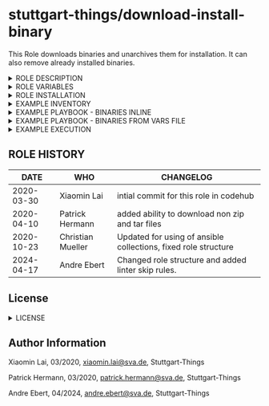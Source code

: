 stuttgart-things/download-install-binary 
=======================

This Role downloads binaries and unarchives them for installation. It can also remove already installed binaries.

<details><summary>ROLE DESCRIPTION</summary>

This role includes the following tasks:
- check whether the binary has been installed, and whether it locates in the ```bin_dir```
- Install (when ```wanted_state="present"```, default) or delete (when ```wanted_state="absent"```) the binary file. The parameter ```wanted_state``` is usually overwriten by a config-file, e.g. cherry file.
- If binary installed and version check required, the role checks binary version. When the wanted version does not match the installed version, it proceeds with the installation, otherwise the installation tasks are skipped to save time.

The process of installing binary:
- unarchive -> download and unarchive the zip-file for installation (also works for tar.gz and binary)
- copy -> copy the binary to bin-folder
- remove -> remove the downloaded directory.

</details>


<details><summary>ROLE VARIABLES</summary>

The role takes in a python dictionary with the following values: 
* bin_name: binary name
* bin_version: binary version
* source_url: the link to the installation file
* bin_to_copy: path of the binary, which will be copied to bin-folder
* to_remove: path of the downloaded and unpacked installation file, which will be removed
* bin_dir: directory of the bin-folder, usually "/usr/bin/" or "/usr/local/bin/".
* version_cmd: command to get current binary version
* target_version: binary version value to compare with current binary version
* md5_checksum: hash of current binary version

</details>

<details><summary>ROLE INSTALLATION</summary>

```bash
cat <<EOF > ./requirements.yaml
roles:
- src: https://github.com/stuttgart-things/download-install-binary.git
  scm: git

collections:
- name: community.general
  version: 8.5.0
EOF

ansible-galaxy install -r ./requirements.yaml --force
ansible-galaxy collection install -r ./requirements.yaml -f
```

</details>

<details><summary>EXAMPLE INVENTORY</summary>

```bash
cat <<EOF > inv
[appserver]
1.2.3.4 ansible_user=sthings
EOF
```

</details>

<details><summary>EXAMPLE PLAYBOOK - BINARIES INLINE</summary>

```yaml
cat <<EOF > download-install-binary.yaml
- hosts: all
  become: true
  vars:
    download_dir: "/tmp/downloads" # dir will be created if it doesent exists
    cli:
      kubectl:
        bin_name: "kubectl"
        bin_version: "1.29.3"
        check_bin_version_before_installing: true
        source_url: "https://dl.k8s.io/v1.29.3/bin/linux/amd64/kubectl" # just the binary
        bin_to_copy: "kubectl"
        to_remove: "kubectl"
        bin_dir: "/usr/local/bin"
        version_cmd: " version --client"
        target_version: v1.29.3
        md5_checksum: "07b43208389cbc779941b94a05cf89bc" # md5 checksum given
      packer:
        bin_name: "packer"
        bin_version: "1.10.2"
        check_bin_version_before_installing: true
        source_url: "https://releases.hashicorp.com/packer/1.10.2/packer_1.10.2_linux_amd64.zip" # zipped binary
        bin_to_copy: "packer"
        to_remove: "packer"
        bin_dir: "/usr/local/bin"
        version_cmd: " --version"
        target_version: v1.10.2
        # md5 not checksum given
      velero:
        bin_name: "velero"
        bin_version: "1.13.1"
        check_bin_version_before_installing: true
        source_url: "https://github.com/vmware-tanzu/velero/releases/download/v1.13.1/velero-v1.13.1-linux-amd64.tar.gz" # tar.gz binary
        bin_to_copy: "velero-v1.13.1-linux-amd64/velero"
        to_remove: "velero-v1.13.1-linux-amd64"
        bin_dir: "/usr/local/bin"
        version_cmd: " version --client-only"
        target_version: v1.13.1
        md5_checksum: "30ab57f9520ae2318ab28eefbc81728c" # md5 checksum given

  tasks:
    - name: Start download_install_binary
      ansible.builtin.include_role:
        name: download-install-binary
EOF
```

</details>

<details><summary>EXAMPLE PLAYBOOK - BINARIES FROM VARS FILE</summary>

```yaml
cat <<EOF > binaries.yaml
cli:
  velero:
    bin_name: "velero"
    bin_version: "1.13.1"
    check_bin_version_before_installing: true
    source_url: "https://github.com/vmware-tanzu/velero/releases/download/v1.13.1/velero-v1.13.1-linux-amd64.tar.gz"
    bin_to_copy: "velero-v1.13.1-linux-amd64/velero"
    to_remove: "velero-v1.13.1-linux-amd64"
    bin_dir: "/usr/local/bin"
    version_cmd: " version --client-only"
    target_version: v1.13.1
    md5_checksum: "30ab57f9520ae2318ab28eefbc81728c"

  terraform:
    bin_name: "terraform"
    bin_version: "1.8.0"
    check_bin_version_before_installing: true
    source_url: "https://releases.hashicorp.com/terraform/1.8.0/terraform_1.8.0_linux_amd64.zip"
    bin_to_copy: "terraform"
    to_remove: "terraform"
    bin_dir: "/usr/local/bin"
    version_cmd: " --version"
    target_version: v1.8.0
    md5_checksum: "2c6638e53cf5474c4d1363c17e8653ef"

  helm:
    bin_name: "helm"
    bin_version: "3.14.3"
    check_bin_version_before_installing: true
    source_url: "https://get.helm.sh/helm-v3.14.3-linux-amd64.tar.gz"
    bin_to_copy: "linux-amd64/helm"
    to_remove: "linux-amd64"
    bin_dir: "/usr/local/bin"
    version_cmd: " version"
    target_version: v3.14.3
    md5_checksum: "8dd2ecdbb70ef4e3a55083e8d5ebf352"

  kubectl:
    bin_name: "kubectl"
    bin_version: "1.29.3"
    check_bin_version_before_installing: true
    source_url: "https://dl.k8s.io/v1.29.3/bin/linux/amd64/kubectl"
    bin_to_copy: "kubectl"
    to_remove: "kubectl"
    bin_dir: "/usr/local/bin"
    version_cmd: " version --client"
    target_version: v1.29.3
    md5_checksum: "07b43208389cbc779941b94a05cf89bc"

  packer:
    bin_name: "packer"
    bin_version: "1.10.2"
    check_bin_version_before_installing: true
    source_url: "https://releases.hashicorp.com/packer/1.10.2/packer_1.10.2_linux_amd64.zip"
    bin_to_copy: "packer"
    to_remove: "packer"
    bin_dir: "/usr/local/bin"
    version_cmd: " --version"
    target_version: v1.10.2
    md5_checksum: "374f22185f1f8cb25bc53187a2154ef0"

  k9s:
    bin_name: "k9s"
    bin_version: "0.32.4"
    check_bin_version_before_installing: true
    source_url: "https://github.com/derailed/k9s/releases/download/v0.32.4/k9s_Linux_amd64.tar.gz"
    bin_to_copy: "k9s"
    to_remove: "k9s"
    bin_dir: "/usr/local/bin"
    version_cmd: " version --short"
    target_version: v0.32.4
    md5_checksum: "04ba6f524a433f8ceb9095c4c8292240"

EOF
```

```yaml
cat <<EOF > download-install-binary.yaml
- hosts: all
  become: true
  vars_files:
    - binaries.yaml

  tasks:
    - name: Start download_install_binary
      ansible.builtin.include_role:
        name: download-install-binary
EOF
```

</details>

<details><summary>EXAMPLE EXECUTION</summary>

```bash
# INSTALL BINARIES
ansible-playbook -i inv download-install-binary.yaml -vv

# UNINSTALL BINARIES
ansible-playbook -i inv download-install-binary.yaml -vv -e wanted_state=absent
```

</details>


ROLE HISTORY
----------------
| DATE  | WHO | CHANGELOG |
|---|---|---|
|2020-03-30  | Xiaomin Lai | intial commit for this role in codehub
|2020-04-10  | Patrick Hermann | added ability to download non zip and tar files
|2020-10-23  | Christian Mueller | Updated for using of ansible collections, fixed role structure
|2024-04-17  | Andre Ebert | Changed role structure and added linter skip rules.

## License
<details><summary>LICENSE</summary>

Copyright 2020 patrick hermann.

Licensed under the Apache License, Version 2.0 (the "License");
you may not use this file except in compliance with the License.
You may obtain a copy of the License at

    http://www.apache.org/licenses/LICENSE-2.0

Unless required by applicable law or agreed to in writing, software
distributed under the License is distributed on an "AS IS" BASIS,
WITHOUT WARRANTIES OR CONDITIONS OF ANY KIND, either express or implied.
See the License for the specific language governing permissions and
limitations under the License.
</details>

Author Information
------------------

Xiaomin Lai, 03/2020, xiaomin.lai@sva.de, Stuttgart-Things

Patrick Hermann, 03/2020, patrick.hermann@sva.de, Stuttgart-Things

Andre Ebert, 04/2024, andre.ebert@sva.de, Stuttgart-Things
